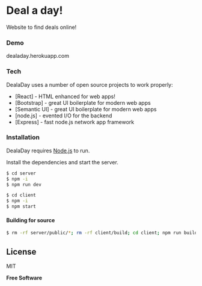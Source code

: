 # Deal a day!

Website to find deals online!

### Demo

dealaday.herokuapp.com


### Tech

DealaDay uses a number of open source projects to work properly:

* [React] - HTML enhanced for web apps!
* [Bootstrap] - great UI boilerplate for modern web apps
* [Semantic UI] - great UI boilerplate for modern web apps
* [node.js] - evented I/O for the backend
* [Express] - fast node.js network app framework

### Installation

DealaDay requires [Node.js](https://nodejs.org/) to run.

Install the dependencies and start the server.

```sh
$ cd server
$ npm -i
$ npm run dev
```

```sh
$ cd client
$ npm -i
$ npm start
```

#### Building for source

```sh
$ rm -rf server/public/*; rm -rf client/build; cd client; npm run build-prod; cd ..; mv client/build/*

```

License
----

MIT


**Free Software**
